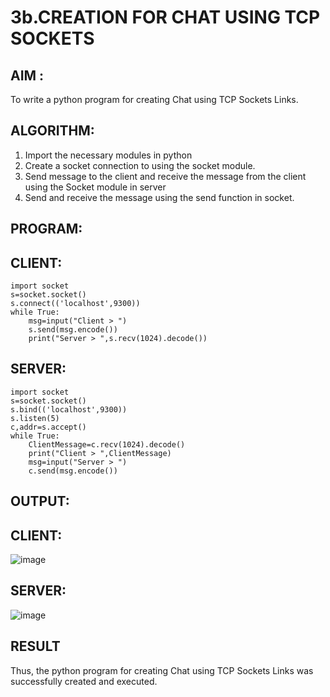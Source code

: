 # 3b.CREATION FOR CHAT USING TCP SOCKETS
## AIM :
To write a python program for creating Chat using TCP Sockets Links.
## ALGORITHM:
1. Import the necessary modules in python
2. Create a socket connection to using the socket module.
3. Send message to the client and receive the message from the client using the Socket module in
 server
4. Send and receive the message using the send function in socket.
## PROGRAM:
## CLIENT:
```
import socket
s=socket.socket()
s.connect(('localhost',9300))
while True:
    msg=input("Client > ")
    s.send(msg.encode())
    print("Server > ",s.recv(1024).decode())
```
## SERVER:
```
import socket
s=socket.socket()
s.bind(('localhost',9300))
s.listen(5)
c,addr=s.accept()
while True:
    ClientMessage=c.recv(1024).decode()
    print("Client > ",ClientMessage)
    msg=input("Server > ")
    c.send(msg.encode())
```
## OUTPUT:
## CLIENT:
![image](https://github.com/karthick-V-212223040086/3b_CHAT_USING_TCP_SOCKETS/assets/149037461/49d93a3d-b58a-4848-b6cf-c718230aa3c0)

## SERVER:
![image](https://github.com/karthick-V-212223040086/3b_CHAT_USING_TCP_SOCKETS/assets/149037461/2ce3a3b4-f734-47ae-ace4-dac025683f7c)
## RESULT
Thus, the python program for creating Chat using TCP Sockets Links was successfully 
created and executed.
